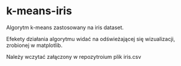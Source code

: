 # k-means-iris
Algorytm k-means zastosowany na iris dataset.

Efekety działania algorytmu widać na odświeżającej się wizualizacji, zrobionej w matplotlib.

Należy wczytać załączony w repozytroium plik iris.csv


